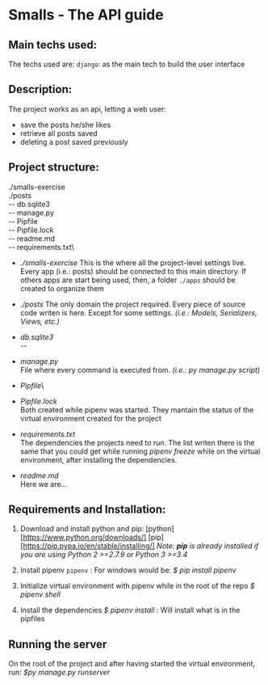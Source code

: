 # Smalls - The API guide


## Main techs used:
The techs used are:
`django`: as the main tech to build the user interface


## Description:
The project works as an api, letting a web user:
- save the posts he/she likes 
- retrieve all posts saved
- deleting a post saved previously 


## Project structure:
  ./smalls-exercise\
  ./posts\
  -- db.sqlite3\
  -- manage.py\
  -- Pipfile\
  -- Pipfile.lock\
  -- readme.md\
  -- requirements.txt\

- *./smalls-exercise*
This is the where all the project-level settings live.
Every app (i.e.: posts) should be connected to this main directory.
If others apps are start being used, then, a folder `./apps` should be created to organize them 

- *./posts*
The only domain the project required.
Every piece of source code writen is here. Except for some settings. *(i.e.: Models, Serializers, Views, etc.)*

- *db.sqlite3*\
--

- *manage.py*\
File where every command is executed from. *(i.e.: py manage.py script)*

- *Pipfile*\
- *Pipfile.lock*\
Both created while pipenv was started. They mantain the status of the virtual environment created for the project

- *requirements.txt*\
The dependencies the projects need to run. The list writen there is the same that you could get while running *pipenv freeze* while on the virtual environment, after installing the dependencies.

- *readme.md*\
Here we are...


## Requirements and Installation:

1) Download and install python and pip:
[python][https://www.python.org/downloads/]
[pip][https://pip.pypa.io/en/stable/installing/]
*Note: **pip** is already installed if you are using Python 2 >=2.7.9 or Python 3 >=3.4*

2) Install pipenv
`pipenv` : For windows would be: *$ pip install pipenv*

3) Initialize virtual environment with pipenv while in the root of the repo
*$ pipenv shell*

4) Install the dependencies
*$ pipenv install* : Will install what is in the pipfiles


## Running the server

On the root of the project and after having started the virtual environment, run: *$py manage.py runserver*



